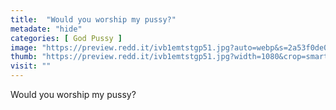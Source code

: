 ```yaml
---
title:  "Would you worship my pussy?"
metadate: "hide"
categories: [ God Pussy ]
image: "https://preview.redd.it/ivb1emtstgp51.jpg?auto=webp&s=2a53f0de0cfe6d44bdffcc8f47c1f724c76b77c5"
thumb: "https://preview.redd.it/ivb1emtstgp51.jpg?width=1080&crop=smart&auto=webp&s=c45cb5706382a9088d618e5e4152083a2dc96f82"
visit: ""
---
```

Would you worship my pussy?
